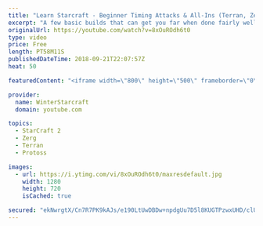 ```yaml
---
title: "Learn Starcraft - Beginner Timing Attacks & All-Ins (Terran, Zerg & Protoss)"
excerpt: "A few basic builds that can get you far when done fairly well. Also important is how not to overextend and lose everything."
originalUrl: https://youtube.com/watch?v=8xOuROdh6t0
type: video
price: Free
length: PT58M11S
publishedDateTime: 2018-09-21T22:07:57Z
heat: 50

featuredContent: "<iframe width=\"800\" height=\"500\" frameborder=\"0\" src=\"https://www.youtube.com/embed/8xOuROdh6t0\" allow=\"accelerometer; autoplay; encrypted-media; gyroscope; picture-in-picture\" allowfullscreen></iframe>"

provider:
  name: WinterStarcraft
  domain: youtube.com

topics:
  - StarCraft 2
  - Zerg
  - Terran
  - Protoss

images:
  - url: https://i.ytimg.com/vi/8xOuROdh6t0/maxresdefault.jpg
    width: 1280
    height: 720
    isCached: true

secured: "ekNwrgtX/Cn7R7PK9kAJs/e190LtUwDBDw+npdgUu7D5l8KUGTPzwxUHD/clUlenq1a42TWdFEl9acHklfNuv2V7RmMxkbRyzmuAlWz2k6Z8nqgfIOGMzjucsFM8qDUswQfcfmWSt0dn3IaqoopfMb7+x0UL33wNRr1JYwzPgZY1LqWfhe7cIG7MUNuhN3rHaxVSNJ/V/zj/zWAlDco4uYxg2ogQu4dEHqh/Qd1WKeZCbBo3Z0TUjSidK4aWB3QUoW6Z+opK75zfF5Ap8mE3S4Za7UIIkiZEGRvJ4VxRMuIktVsFb0Tvt1T2//sy75yjPGFOym8n5GO3ANjnR+kQEoMs5/n6+2KNQXZTnbYglsMLEADlCoF8HtxxKEDzGTKH9n2am2XOa5Zk1XcFWpb4Xc8+ZLV0I6q8dQf3kvkFlQw=;wi7HnHbtQTA6pFrWmaZztw=="
---
```



